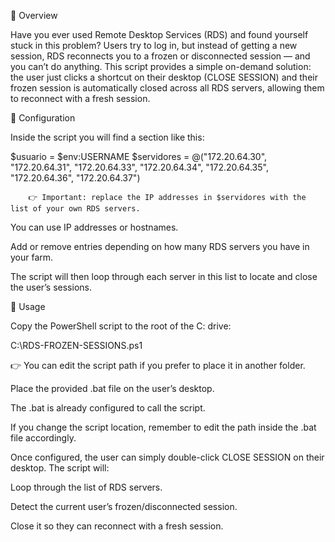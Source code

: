📝 Overview

Have you ever used Remote Desktop Services (RDS) and found yourself stuck in this problem?
Users try to log in, but instead of getting a new session, RDS reconnects you to a frozen or disconnected session — and you can’t do anything.
This script provides a simple on-demand solution: the user just clicks a shortcut on their desktop (CLOSE SESSION) and their frozen session is automatically closed across all RDS servers, allowing them to reconnect with a fresh session.


🔧 Configuration

Inside the script you will find a section like this:

$usuario = $env:USERNAME
$servidores = @("172.20.64.30", "172.20.64.31", "172.20.64.33", "172.20.64.34", "172.20.64.35", "172.20.64.36", "172.20.64.37")


        👉 Important: replace the IP addresses in $servidores with the list of your own RDS servers.

You can use IP addresses or hostnames.

Add or remove entries depending on how many RDS servers you have in your farm.

The script will then loop through each server in this list to locate and close the user’s sessions.

🚀 Usage

Copy the PowerShell script to the root of the C: drive:

C:\RDS-FROZEN-SESSIONS.ps1


👉 You can edit the script path if you prefer to place it in another folder.

Place the provided .bat file on the user’s desktop.

The .bat is already configured to call the script.

If you change the script location, remember to edit the path inside the .bat file accordingly.

Once configured, the user can simply double-click CLOSE SESSION on their desktop. The script will:

Loop through the list of RDS servers.

Detect the current user’s frozen/disconnected session.

Close it so they can reconnect with a fresh session.
